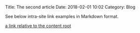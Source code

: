 Title: The second article
Date: 2018-02-01 10:02
Category: Blog

See below intra-site link examples in Markdown format.

[a link relative to the content root]({filename}/Notebooks/Numerical_Analysis/article1.md)